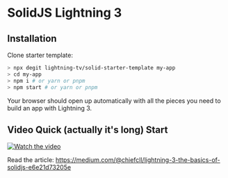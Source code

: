 # SolidJS Lightning 3

## Installation

Clone starter template:

```bash
> npx degit lightning-tv/solid-starter-template my-app
> cd my-app
> npm i # or yarn or pnpm
> npm start # or yarn or pnpm
```

Your browser should open up automatically with all the pieces you need to build an app with Lightning 3.

## Video Quick (actually it's long) Start

[![Watch the video](https://img.youtube.com/vi/9UU7Ntf7Tww/0.jpg)](https://www.youtube.com/watch?v=9UU7Ntf7Tww)

Read the article:
https://medium.com/@chiefcll/lightning-3-the-basics-of-solidjs-e6e21d73205e
